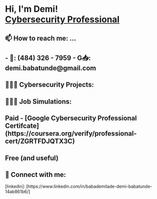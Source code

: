<h1>Hi, I'm Demi! <br/> <a href="https://www.linkedin.com/in/babademilade-demi-babatunde-14ab861b6//">Cybersecurity Professional</a>

<h2> 📫 How to reach me: ...<h2>
  - 📲: (484) 326 - 7959
  - G📥: demi.babatunde@gmail.com


<h2> 👨🏾‍💻 Cybersecurity Projects:</h2>

<h2> 👨🏾‍💻 Job Simulations:</h2>


<h2 👨🏾‍💻 Certifications:</h2>
Paid
- [Google Cybersecurity Professional Certifcate](https://coursera.org/verify/professional-cert/ZGRTFDJQTX3C)

Free (and useful)
- 

<h2> 🤳 Connect with me:</h2>
[linkedin]: [https://www.linkedin.com/in/babademilade-demi-babatunde-14ab861b6/]

<!--
**joshmadakor1/joshmadakor1** is a ✨ _special_ ✨ repository because its `README.md` (this file) appears on your GitHub profile.

Here are some ideas to get you started:

- 🔭 I’m currently working on ...
- 🌱 I’m currently learning ...
- 👯 I’m looking to collaborate on ...
- 🤔 I’m looking for help with ...
- 💬 Ask me about ...
- 📫 How to reach me: ...
- 😄 Pronouns: ...
- ⚡ Fun fact: ...
-->

